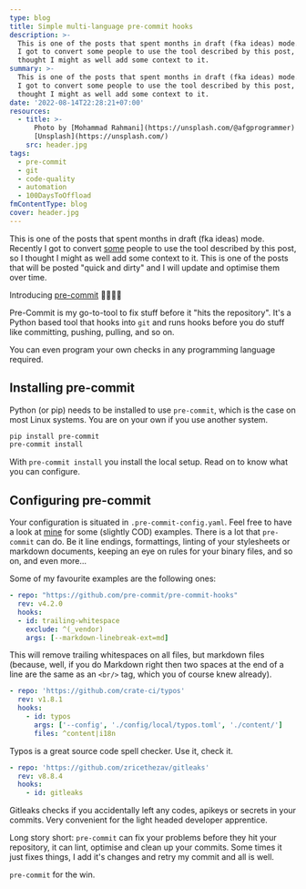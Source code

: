 ```yaml
---
type: blog
title: Simple multi-language pre-commit hooks
description: >-
  This is one of the posts that spent months in draft (fka ideas) mode. Recently
  I got to convert some people to use the tool described by this post, so I
  thought I might as well add some context to it.
summary: >-
  This is one of the posts that spent months in draft (fka ideas) mode. Recently
  I got to convert some people to use the tool described by this post, so I
  thought I might as well add some context to it.
date: '2022-08-14T22:28:21+07:00'
resources:
  - title: >-
      Photo by [Mohammad Rahmani](https://unsplash.com/@afgprogrammer) via
      [Unsplash](https://unsplash.com/)
    src: header.jpg
tags:
  - pre-commit
  - git
  - code-quality
  - automation
  - 100DaysToOffload
fmContentType: blog
cover: header.jpg
---
```


This is one of the posts that spent months in draft (fka ideas) mode. Recently I got to convert [some](https://github.com/danielfdickinson/dfd-template/commit/aecb3a68dfcb7a63492cf79df7c3b58b86f29095) people to use the tool described by this post, so I thought I might as well add some context to it. This is one of the posts that will be posted "quick and dirty" and I will update and optimise them over time.

Introducing [pre-commit](https://pre-commit.com/) 🎉🎊🍾🙌

Pre-Commit is my go-to-tool to fix stuff before it "hits the repository". It's a Python based tool that hooks into `git` and runs hooks before you do stuff like committing, pushing, pulling, and so on.

You can even program your own checks in any programming language required.

## Installing pre-commit

Python (or pip) needs to be installed to use `pre-commit`, which is the case on most Linux systems. You are on your own if you use another system.

```bash
pip install pre-commit
pre-commit install
```

With `pre-commit install` you install the local setup. Read on to know what you can configure.

## Configuring pre-commit

Your configuration is situated in `.pre-commit-config.yaml`. Feel free to have a look at [mine](https://github.com/davidsneighbour/kollitsch.dev/blob/main/.pre-commit-config.yaml) for some (slightly COD) examples. There is a lot that `pre-commit` can do. Be it line endings, formattings, linting of your stylesheets or markdown documents, keeping an eye on rules for your binary files, and so on, and even more…

Some of my favourite examples are the following ones:

```yaml { single=true }
- repo: "https://github.com/pre-commit/pre-commit-hooks"
  rev: v4.2.0
  hooks:
  - id: trailing-whitespace
    exclude: ^(_vendor)
    args: [--markdown-linebreak-ext=md]
```

This will remove trailing whitespaces on all files, but markdown files (because, well, if you do Markdown right then two spaces at the end of a line are the same as an `<br/>` tag, which you of course knew already).

```yaml { single=true }
- repo: 'https://github.com/crate-ci/typos'
  rev: v1.8.1
  hooks:
    - id: typos
      args: ['--config', './config/local/typos.toml', './content/']
      files: ^content|i18n
```

Typos is a great source code spell checker. Use it, check it.

```yaml { single=true }
- repo: 'https://github.com/zricethezav/gitleaks'
  rev: v8.8.4
  hooks:
    - id: gitleaks
```

Gitleaks checks if you accidentally left any codes, apikeys or secrets in your commits. Very convenient for the light headed developer apprentice.

Long story short: `pre-commit` can fix your problems before they hit your repository, it can lint, optimise and clean up your commits. Some times it just fixes things, I add it's changes and retry my commit and all is well.

`pre-commit` for the win.
